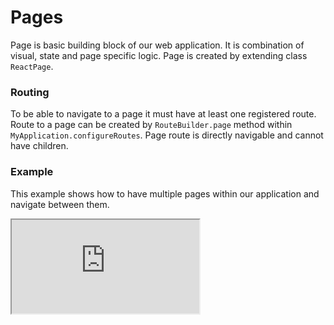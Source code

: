 # Pages

Page is basic building block of our web application. It is combination of visual, state and page specific logic. Page is created by extending class `ReactPage`.

### Routing

To be able to navigate to a page it must have at least one registered route. Route to a page can be created by `RouteBuilder.page` method within `MyApplication.configureRoutes`. Page route is directly navigable and cannot have children.

### Example

This example shows how to have multiple pages within our application and navigate between them.

<iframe src="https://codesandbox.io/embed/2-pages-oheux?fontsize=12&codemirror=1&module=/src/index.tsx,/src/pages/home.tsx,/src/pages/contact.tsx,/src/components/menu.tsx&view=split" title="stackino-due-hello-world" allow="geolocation; microphone; camera; midi; vr; accelerometer; gyroscope; payment; ambient-light-sensor; encrypted-media; usb" sandbox="allow-modals allow-forms allow-popups allow-scripts allow-same-origin"></iframe>